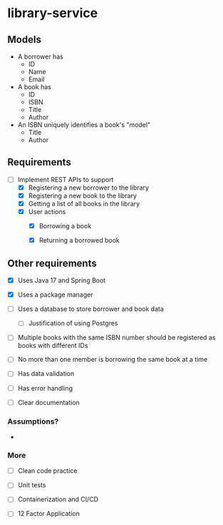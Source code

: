 # library-service

## Models

* A borrower has
  * ID
  * Name
  * Email
* A book has
  * ID
  * ISBN
  * Title
  * Author
* An ISBN uniquely identifies a book's "model"
  * Title
  * Author



## Requirements

* [ ] Implement REST APIs to support
  * [x] Registering a new borrower to the library
  * [x] Registering a new book to the library
  * [x] Getting a list of all books in the library
  * [x] User actions
    * [x] Borrowing a book
    * [x] Returning a borrowed book



## Other requirements

* [x] Uses Java 17 and Spring Boot
* [x] Uses a package manager
* [ ] Uses a database to store borrower and book data
  * [ ] Justification of using Postgres
* [ ] Multiple books with the same ISBN number should be registered as books with different IDs
* [ ] No more than one member is borrowing the same book at a time
* [ ] Has data validation
* [ ] Has error handling
* [ ] Clear documentation



### Assumptions?

* 



### More

* [ ] Clean code practice
* [ ] Unit tests
* [ ] Containerization and CI/CD
* [ ] 12 Factor Application





